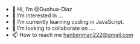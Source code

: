 - 👋 Hi, I’m @Guohua-Diaz
- 👀 I’m interested in ...
- 🌱 I’m currently learning coding in JavaScript.
- 💞️ I’m looking to collaborate on ....
- 📫 How to reach me hanbenman222@gmail.com

<!---
Guohua-Diaz/Guohua-Diaz is a ✨ special ✨ repository because its `README.md` (this file) appears on your GitHub profile.
You can click the Preview link to take a look at your changes.
--->
